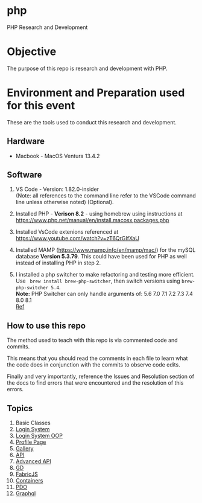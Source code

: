 # php
PHP Research and Development

# Objective    
The purpose of this repo is research and development with PHP. 

# Environment and Preparation used for this event   
These are the tools used to conduct this research and development. 

## Hardware
* Macbook - MacOS Ventura 13.4.2

## Software
1. VS Code - Version: 1.82.0-insider  
(Note: all references to the command line refer to the VSCode command line unless otherwise noted) (Optional).

2. Installed PHP - **Verison 8.2** - using homebrew using instructions at https://www.php.net/manual/en/install.macosx.packages.php 
3. Installed VsCode extenions referenced at https://www.youtube.com/watch?v=zT6QrGIfXaU 
4. Installed MAMP (https://www.mamp.info/en/mamp/mac/) for the mySQL database **Version 5.3.79**. This could have been used for PHP as well instead of installing PHP in step 2.
5. I installed a php switcher to make refactoring and testing more efficient. Use ` brew install brew-php-switcher`, then switch versions using `brew-php-switcher 5.4`.   
**Note:** PHP Switcher can only handle arguments of: 5.6 7.0 7.1 7.2 7.3 7.4 8.0 8.1   
[Ref](https://stackoverflow.com/questions/34909101/how-can-i-easily-switch-between-php-versions-on-mac-osx)

## How to use this repo
The method used to teach with this repo is via commented code and commits.  

This means that you should read the comments in each file to learn what the code does in conjunction with the commits to observe code edits.

Finally and very importantly, reference the Issues and Resolution section of the docs to find errors that were encountered and the resolution of this errors.

## Topics
 1. Basic Classes
 2. [Login System](/docs/login-system.md)
 3. [Login System OOP](/docs/login-system-OOP.md)
 4. [Profile Page](/docs/profile-page.md)
 5. [Gallery](/docs/gallery.md)
 6. [API](/docs/api.md)
 7. [Advanced API](/docs/advanced-api.md)
 8. [GD](/docs/gd.md)
 9. [FabricJS](/docs/fabricjs.md)
 10. [Containers](/Containers/ReadMe.md)
 11. [PDO](/pdo/ReadMe.md)
 12. [Graphql](/graphql/graphql.md)